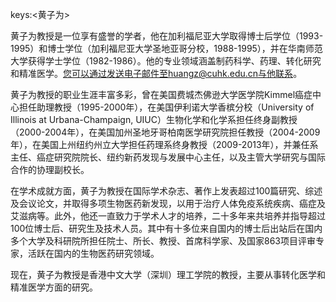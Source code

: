 keys:<黄子为>


黄子为教授是一位享有盛誉的学者，他在加利福尼亚大学取得博士后学位（1993-1995）和博士学位（加利福尼亚大学圣地亚哥分校，1988-1995），并在华南师范大学获得学士学位（1982-1986）。他的专业领域涵盖制药科学、药理、转化研究和精准医学。您可以通过发送电子邮件至huangz@cuhk.edu.cn与他联系。

黄子为教授的职业生涯丰富多彩，曾在美国费城杰佛逊大学医学院Kimmel癌症中心担任助理教授（1995-2000年），在美国伊利诺大学香槟分校（University of Illinois at Urbana-Champaign, UIUC）生物化学和化学系担任终身副教授（2000-2004年），在美国加州圣地牙哥柏南医学研究院担任教授（2004-2009年），在美国上州纽约州立大学担任药理系终身教授（2009-2013年），并兼任系主任、癌症研究院院长、纽约新药发现与发展中心主任，以及主管大学研究与国际合作的协理副校长。

在学术成就方面，黄子为教授在国际学术杂志、著作上发表超过100篇研究、综述及会议论文，并取得多项生物医药新发现，以用于治疗人体免疫系统疾病、癌症及艾滋病等。此外，他还一直致力于学术人才的培养，二十多年来共培养并指导超过100位博士后、研究生及技术人员。其中有十多位来自国内的博士后出站后在国内多个大学及科研院所担任院士、所长、教授、首席科学家、及国家863项目评审专家，活跃在国内的生物医药研究领域。

现在，黄子为教授是香港中文大学（深圳）理工学院的教授，主要从事转化医学和精准医学方面的研究。